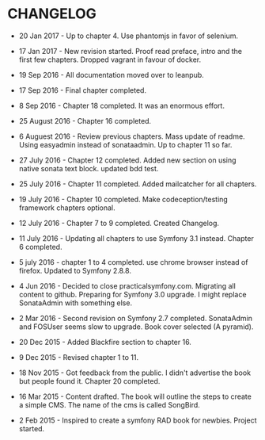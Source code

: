 # CHANGELOG

* 20 Jan 2017 - Up to chapter 4. Use phantomjs in favor of selenium.

* 17 Jan 2017 - New revision started. Proof read preface, intro and the first few chapters. Dropped vagrant in favour of docker.

* 19 Sep 2016 - All documentation moved over to leanpub.

* 17 Sep 2016 - Final chapter completed.

* 8 Sep 2016 - Chapter 18 completed. It was an enormous effort.

* 25 August 2016 - Chapter 16 completed.

* 6 Auguest 2016 - Review previous chapters. Mass update of readme. Using easyadmin instead of sonataadmin. Up to chapter 11 so far.

* 27 July 2016 - Chapter 12 completed. Added new section on using native sonata text block. updated bdd test.

* 25 July 2016 - Chapter 11 completed. Added mailcatcher for all chapters.

* 19 July 2016 - Chapter 10 completed. Make codeception/testing framework chapters optional.

* 12 July 2016 - Chapter 7 to 9 completed. Created Changelog.

* 11 July 2016 - Updating all chapters to use Symfony 3.1 instead. Chapter 6 completed. 

* 5 july 2016 - chapter 1 to 4 completed. use chrome browser instead of firefox. Updated to Symfony 2.8.8.

* 4 Jun 2016 - Decided to close practicalsymfony.com. Migrating all content to github. Preparing for Symfony 3.0 upgrade. I might replace SonataAdmin with something else.

* 2 Mar 2016 - Second revision on Symfony 2.7 completed. SonataAdmin and FOSUser seems slow to upgrade. Book cover selected (A pyramid).

* 20 Dec 2015 - Added Blackfire section to chapter 16.

* 9 Dec 2015 - Revised chapter 1 to 11.

* 18 Nov 2015 - Got feedback from the public. I didn't advertise the book but people found it. Chapter 20 completed.

* 16 Mar 2015 - Content drafted. The book will outline the steps to create a simple CMS. The name of the cms is called SongBird.

* 2 Feb 2015 - Inspired to create a symfony RAD book for newbies. Project started.

